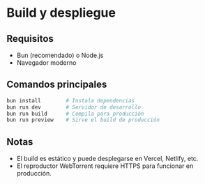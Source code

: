 # Build y despliegue

## Requisitos
- Bun (recomendado) o Node.js
- Navegador moderno

## Comandos principales

```bash
bun install        # Instala dependencias
bun run dev        # Servidor de desarrollo
bun run build      # Compila para producción
bun run preview    # Sirve el build de producción
```

## Notas
- El build es estático y puede desplegarse en Vercel, Netlify, etc.
- El reproductor WebTorrent requiere HTTPS para funcionar en producción.
